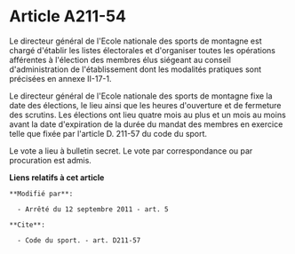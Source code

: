 # Article A211-54

Le directeur général de l'Ecole nationale des sports de montagne est chargé d'établir les listes électorales et d'organiser
toutes les opérations afférentes à l'élection des membres élus siégeant au conseil d'administration de l'établissement dont
les modalités pratiques sont précisées en annexe II-17-1. 

Le directeur général de l'Ecole nationale des sports de montagne fixe la date des élections, le lieu ainsi que les heures
d'ouverture et de fermeture des scrutins. Les élections ont lieu quatre mois au plus et un mois au moins avant la date
d'expiration de la durée du mandat des membres en exercice telle que fixée par l'article D. 211-57 du code du sport. 

Le vote a lieu à bulletin secret. Le vote par correspondance ou par procuration est admis.

**Liens relatifs à cet article**

	**Modifié par**:

	  - Arrêté du 12 septembre 2011 - art. 5

	**Cite**:

	  - Code du sport. - art. D211-57
